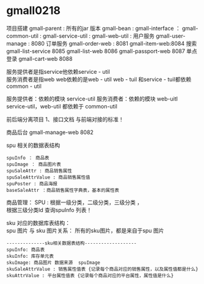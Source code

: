 # gmall0218
项目搭建
	gmall-parent : 所有的jar 版本
		gmall-bean :
		gmall-interface ：
		gmall-common-util :
		gmall-service-util :
		gmall-web-util :
		用户服务 gmall-user-manage :  8080
		订单服务 gmall-order-web :    8081
		gmall-item-web:8084
		搜索
		gmall-list-service 8085
		gmall-list-web 8086
		gmall-passport-web 8087 单点登录
		gmall-cart-web 8088
		
服务提供者是指service他依赖service - util  
服务消费者是指web web依赖的是web - util
web - tuil 和service - tuil都依赖common - util	
	
服务提供者：依赖的模块 service-util
服务消费者：依赖的模块 web-uitl
service-util，web-util 都依赖于 common-util	

前后端分离项目
    1、接口文档  与前端对接的标准！
    
商品后台
    gmall-manage-web 8082

spu 相关的数据表结构
				
    spuInfo ： 商品表
    spuImage ： 商品图片表
    spuSaleAttr : 商品销售属性
    spuSaleAttrValue : 商品销售属性值
    spuPoster : 商品海报
    baseSaleAttr ：商品销售属性字典表，基本的属性表

商品管理：
    SPU : 根据一级分类，二级分类，三级分类 ，		
    根据三级分类Id 查询spuInfo 列表！


sku 对应的数据库表结构：		
    spu 图片 与 sku 图片关系：
    所有的sku图片，都是来自于spu 图片
            
    --------------sku相关数据表结构-------------------
    spuInfo: 商品表
    skuInfo: 库存单元表
    skuImage: 商品图片 数据来源  spuImage
    skuSaleAttrValue : 销售属性值表 {记录每个商品对应的销售属性，以及属性值都是什么}
    skuAttrValue : 平台属性值表 {记录每个商品对应的平台属性，属性值是什么}
		